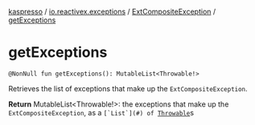 [kaspresso](../../index.md) / [io.reactivex.exceptions](../index.md) / [ExtCompositeException](index.md) / [getExceptions](./get-exceptions.md)

# getExceptions

`@NonNull fun getExceptions(): MutableList<Throwable!>`

Retrieves the list of exceptions that make up the `ExtCompositeException`.

**Return**
MutableList&lt;Throwable!&gt;: the exceptions that make up the `ExtCompositeException`, as a ``[`List`](#) of ``[`Throwable`](#)s

